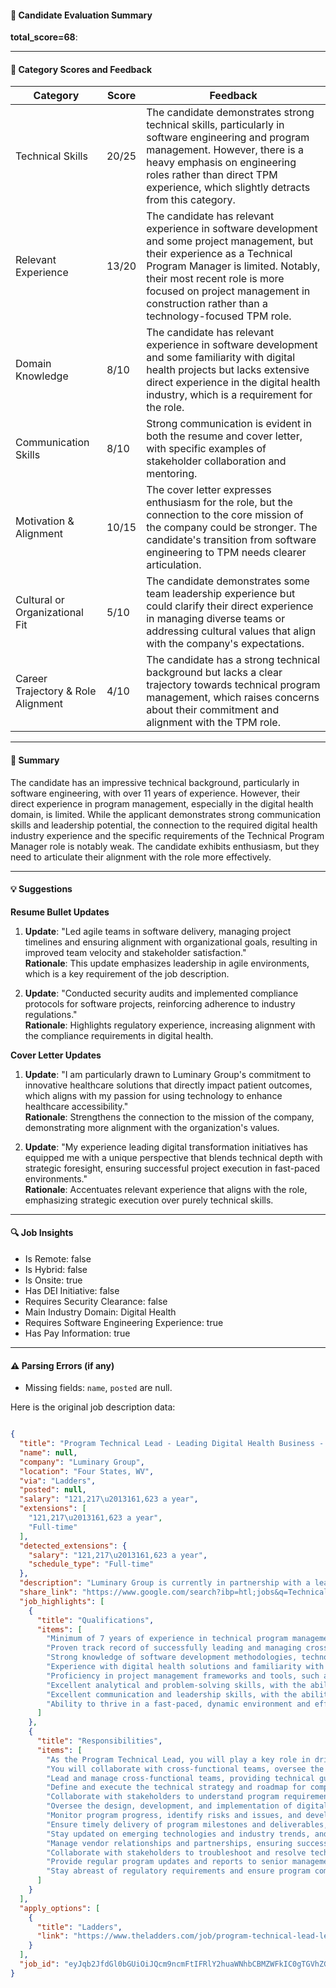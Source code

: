 #### 📄 Candidate Evaluation Summary
**total_score=68**:  

---

#### 🎯 Category Scores and Feedback

| Category                               | Score | Feedback |
|----------------------------------------|-------|----------|
| Technical Skills                       | 20/25 | The candidate demonstrates strong technical skills, particularly in software engineering and program management. However, there is a heavy emphasis on engineering roles rather than direct TPM experience, which slightly detracts from this category. |
| Relevant Experience                     | 13/20 | The candidate has relevant experience in software development and some project management, but their experience as a Technical Program Manager is limited. Notably, their most recent role is more focused on project management in construction rather than a technology-focused TPM role. |
| Domain Knowledge                        | 8/10  | The candidate has relevant experience in software development and some familiarity with digital health projects but lacks extensive direct experience in the digital health industry, which is a requirement for the role. |
| Communication Skills                    | 8/10  | Strong communication is evident in both the resume and cover letter, with specific examples of stakeholder collaboration and mentoring. |
| Motivation & Alignment                  | 10/15 | The cover letter expresses enthusiasm for the role, but the connection to the core mission of the company could be stronger. The candidate's transition from software engineering to TPM needs clearer articulation. |
| Cultural or Organizational Fit          | 5/10  | The candidate demonstrates some team leadership experience but could clarify their direct experience in managing diverse teams or addressing cultural values that align with the company's expectations. |
| Career Trajectory & Role Alignment      | 4/10  | The candidate has a strong technical background but lacks a clear trajectory towards technical program management, which raises concerns about their commitment and alignment with the TPM role. |

---

#### 🧾 Summary
The candidate has an impressive technical background, particularly in software engineering, with over 11 years of experience. However, their direct experience in program management, especially in the digital health domain, is limited. While the applicant demonstrates strong communication skills and leadership potential, the connection to the required digital health industry experience and the specific requirements of the Technical Program Manager role is notably weak. The candidate exhibits enthusiasm, but they need to articulate their alignment with the role more effectively.

---

#### 💡 Suggestions

**Resume Bullet Updates**  
1. **Update**: "Led agile teams in software delivery, managing project timelines and ensuring alignment with organizational goals, resulting in improved team velocity and stakeholder satisfaction."  
   **Rationale**: This update emphasizes leadership in agile environments, which is a key requirement of the job description.

2. **Update**: "Conducted security audits and implemented compliance protocols for software projects, reinforcing adherence to industry regulations."  
   **Rationale**: Highlights regulatory experience, increasing alignment with the compliance requirements in digital health.

**Cover Letter Updates**  
1. **Update**: "I am particularly drawn to Luminary Group's commitment to innovative healthcare solutions that directly impact patient outcomes, which aligns with my passion for using technology to enhance healthcare accessibility."  
   **Rationale**: Strengthens the connection to the mission of the company, demonstrating more alignment with the organization's values.

2. **Update**: "My experience leading digital transformation initiatives has equipped me with a unique perspective that blends technical depth with strategic foresight, ensuring successful project execution in fast-paced environments."  
   **Rationale**: Accentuates relevant experience that aligns with the role, emphasizing strategic execution over purely technical skills.

---

#### 🔍 Job Insights

- Is Remote: false  
- Is Hybrid: false  
- Is Onsite: true  
- Has DEI Initiative: false  
- Requires Security Clearance: false  
- Main Industry Domain: Digital Health  
- Requires Software Engineering Experience: true  
- Has Pay Information: true  

---

#### ⚠️ Parsing Errors (if any)

- Missing fields: `name`, `posted` are null.

Here is the original job description data:

```json

{
  "title": "Program Technical Lead - Leading Digital Health Business - USA",
  "name": null,
  "company": "Luminary Group",
  "location": "Four States, WV",
  "via": "Ladders",
  "posted": null,
  "salary": "121,217\u2013161,623 a year",
  "extensions": [
    "121,217\u2013161,623 a year",
    "Full-time"
  ],
  "detected_extensions": {
    "salary": "121,217\u2013161,623 a year",
    "schedule_type": "Full-time"
  },
  "description": "Luminary Group is currently in partnership with a leading digital health business in the USA, and they are seeking a highly skilled and motivated Program Technical Lead to join their team. As the Program Technical Lead, you will play a key role in driving the technical direction and successful delivery of complex digital health projects. You will collaborate with cross-functional teams, oversee the technical aspects of the program, and ensure the successful implementation of innovative solutions.\nResponsibilities:\n\u2022 Lead and manage cross-functional teams, providing technical guidance, mentorship, and performance feedback.\n\u2022 Define and execute the technical strategy and roadmap for complex digital health programs.\n\u2022 Collaborate with stakeholders to understand program requirements and translate them into technical solutions.\n\u2022 Oversee the design, development, and implementation of digital health solutions, ensuring high quality and adherence to best practices.\n\u2022 Monitor program progress, identify risks and issues, and develop and implement effective mitigation strategies.\n\u2022 Ensure timely delivery of program milestones and deliverables, managing dependencies and prioritizing tasks.\n\u2022 Stay updated on emerging technologies and industry trends, and drive their adoption within the organization.\n\u2022 Manage vendor relationships and partnerships, ensuring successful integration and delivery of external solutions.\n\u2022 Collaborate with stakeholders to troubleshoot and resolve technical issues and challenges.\n\u2022 Provide regular program updates and reports to senior management and stakeholders.\n\u2022 Stay abreast of regulatory requirements and ensure program compliance.\n\nRequirements\n\u2022 Bachelor's degree in computer science, engineering, or a related field; advanced degree preferred.\n\u2022 Minimum of 7 years of experience in technical program management or similar roles, preferably in the digital health industry.\n\u2022 Proven track record of successfully leading and managing cross-functional teams in agile development environments.\n\u2022 Strong knowledge of software development methodologies, technologies, and best practices.\n\u2022 Experience with digital health solutions and familiarity with healthcare data standards and regulations.\n\u2022 Proficiency in project management frameworks and tools, such as Agile, Scrum, or Kanban.\n\u2022 Excellent analytical and problem-solving skills, with the ability to find innovative solutions to complex technical challenges.\n\u2022 Excellent communication and leadership skills, with the ability to effectively collaborate with both technical and non-technical stakeholders.\n\u2022 Ability to thrive in a fast-paced, dynamic environment and effectively manage competing priorities.\n\u2022 Experience with vendor management and external solution integration is preferred.\n\u2022 Understanding of regulatory considerations and compliance requirements in the digital health industry is a plus.",
  "share_link": "https://www.google.com/search?ibp=htl;jobs&q=Technical+Program+Manager&htidocid=Hjl2oLqs45cySbTzAAAAAA%3D%3D&hl=en-US&shndl=37&shmd=H4sIAAAAAAAA_x2MMQrCQBBFsc0RrMZWNBHBRitFjEgKIUbLMFmH3ZXNTtjZQDyZ1zPavA-Pz0s-k6S6BtYBW7iRMt4qdFAQPmH5H-s1HK22cdRnQhcNHHqxnkTGR1XuR164ASEMygB7yJm1o-nOxNjJNstEXKolYrQqVdxm7KnhIXtxIz_UYjBQ5zBSvd6shrTzej4r-tZ6DG_IA_cdWA8n7gOUY4ZkAY_7F_SNXsu6AAAA&shmds=v1_AQbUm943LF8Pzsr0EsXDB3jmk58G2ukpbaRSsvImzXvDNjS8Lg&source=sh/x/job/li/m1/1#fpstate=tldetail&htivrt=jobs&htiq=Technical+Program+Manager&htidocid=Hjl2oLqs45cySbTzAAAAAA%3D%3D",
  "job_highlights": [
    {
      "title": "Qualifications",
      "items": [
        "Minimum of 7 years of experience in technical program management or similar roles, preferably in the digital health industry",
        "Proven track record of successfully leading and managing cross-functional teams in agile development environments",
        "Strong knowledge of software development methodologies, technologies, and best practices",
        "Experience with digital health solutions and familiarity with healthcare data standards and regulations",
        "Proficiency in project management frameworks and tools, such as Agile, Scrum, or Kanban",
        "Excellent analytical and problem-solving skills, with the ability to find innovative solutions to complex technical challenges",
        "Excellent communication and leadership skills, with the ability to effectively collaborate with both technical and non-technical stakeholders",
        "Ability to thrive in a fast-paced, dynamic environment and effectively manage competing priorities"
      ]
    },
    {
      "title": "Responsibilities",
      "items": [
        "As the Program Technical Lead, you will play a key role in driving the technical direction and successful delivery of complex digital health projects",
        "You will collaborate with cross-functional teams, oversee the technical aspects of the program, and ensure the successful implementation of innovative solutions",
        "Lead and manage cross-functional teams, providing technical guidance, mentorship, and performance feedback",
        "Define and execute the technical strategy and roadmap for complex digital health programs",
        "Collaborate with stakeholders to understand program requirements and translate them into technical solutions",
        "Oversee the design, development, and implementation of digital health solutions, ensuring high quality and adherence to best practices",
        "Monitor program progress, identify risks and issues, and develop and implement effective mitigation strategies",
        "Ensure timely delivery of program milestones and deliverables, managing dependencies and prioritizing tasks",
        "Stay updated on emerging technologies and industry trends, and drive their adoption within the organization",
        "Manage vendor relationships and partnerships, ensuring successful integration and delivery of external solutions",
        "Collaborate with stakeholders to troubleshoot and resolve technical issues and challenges",
        "Provide regular program updates and reports to senior management and stakeholders",
        "Stay abreast of regulatory requirements and ensure program compliance"
      ]
    }
  ],
  "apply_options": [
    {
      "title": "Ladders",
      "link": "https://www.theladders.com/job/program-technical-lead-leading-digital-health-business-usa-luminary-four-states-wv_74064961?utm_campaign=google_jobs_apply&utm_source=google_jobs_apply&utm_medium=organic"
    }
  ],
  "job_id": "eyJqb2JfdGl0bGUiOiJQcm9ncmFtIFRlY2huaWNhbCBMZWFkIC0gTGVhZGluZyBEaWdpdGFsIEhlYWx0aCBCdXNpbmVzcyAtIFVTQSIsImNvbXBhbnlfbmFtZSI6Ikx1bWluYXJ5IEdyb3VwIiwiYWRkcmVzc19jaXR5IjoiRm91ciBTdGF0ZXMsIFdWIiwiaHRpZG9jaWQiOiJIamwyb0xxczQ1Y3lTYlR6QUFBQUFBPT0iLCJ1dWxlIjoidytDQUlRSUNJTlZXNXBkR1ZrSUZOMFlYUmxjdyJ9"
}